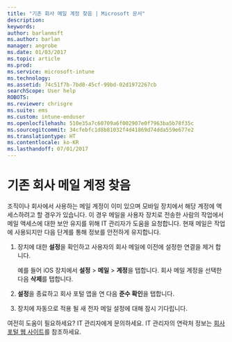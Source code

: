 ```yaml
---
title: "기존 회사 메일 계정 찾음 | Microsoft 문서"
description: 
keywords: 
author: barlanmsft
ms.author: barlan
manager: angrobe
ms.date: 01/03/2017
ms.topic: article
ms.prod: 
ms.service: microsoft-intune
ms.technology: 
ms.assetid: 74c51f7b-7bd8-45cf-99bd-02d1972267cb
searchScope: User help
ROBOTS: 
ms.reviewer: chrisgre
ms.suite: ems
ms.custom: intune-enduser
ms.openlocfilehash: 510e35a7c60709a6f002907e0f7963ba5b78f35c
ms.sourcegitcommit: 34cfebfc1d8b81032f4d41869d74dda559e677e2
ms.translationtype: HT
ms.contentlocale: ko-KR
ms.lasthandoff: 07/01/2017
---
```

# <a name="an-existing-company-email-account-was-found"></a>기존 회사 메일 계정 찾음

조직이나 회사에서 사용하는 메일 계정이 이미 있으며 모바일 장치에서 해당 계정에 액세스하려고 할 경우가 있습니다. 이 경우 메일을 사용자 장치로 전송한 사람의 작업에서 메일 액세스에 대한 보안 유지를 위해 IT 관리자가 도움을 요청합니다. 현재 메일은 작업에 사용되지만 다음 단계를 통해 정보를 안전하게 유지합니다.

1.  장치에 대한 **설정**을 확인하고 사용자의 회사 메일에 이전에 설정한 연결을 제거 합니다.

    예를 들어 iOS 장치에서 **설정** > **메일** > **계정**을 탭합니다. 회사 메일 계정을 선택한 다음 **삭제**를 탭합니다.

2.  **설정**을 종료하고 회사 포털 앱을 연 다음 **준수 확인**을 탭합니다.

3.  장치에 자동으로 적용 될 새 전자 메일 설정에 대해 잠시 기다립니다.

여전히 도움이 필요하세요? IT 관리자에게 문의하세요. IT 관리자의 연락처 정보는 [회사 포털 웹 사이트](http://portal.manage.microsoft.com)를 참조하세요.
